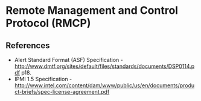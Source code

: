 # Remote Management and Control Protocol (RMCP)

## References

- Alert Standard Format (ASF) Specification - http://www.dmtf.org/sites/default/files/standards/documents/DSP0114.pdf p18.
- IPMI 1.5 Specification - http://www.intel.com/content/dam/www/public/us/en/documents/product-briefs/spec-license-agreement.pdf
